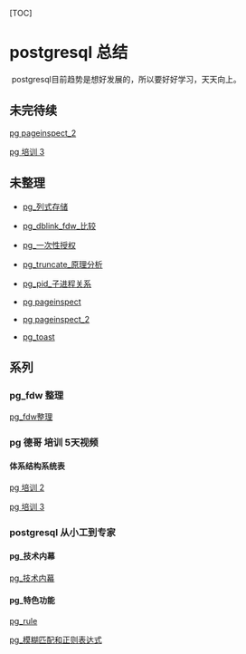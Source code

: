 [TOC]

# postgresql 总结

​	postgresql目前趋势是想好发展的，所以要好好学习，天天向上。





## 未完待续



[pg pageinspect_2](../20180722/pg_pageinspect_2.md)

[pg 培训 3](../20180723/pg_dba_3.md)





## 未整理

- [pg_列式存储](../20180628/pg_列式存储.md)

- [pg_dblink_fdw_比较](../20180701/pg_dblink_fdw_比较.md)

- [pg_一次性授权](../20180118/pg_一次性授权.md)

- [pg_truncate_原理分析](../20180204/pg_truncate_原理分析.md)

- [pg_pid_子进程关系](../20180720/PG_TERMINATE_BACKEND_子进程关系.md)

- [pg pageinspect](../20180721/pg_pageinspect.md)

- [pg pageinspect_2](../20180722/pg_pageinspect_2.md)

- [pg_toast](../20180725/pg_toast.md)

  

  





## 系列

### pg_fdw 整理

[pg_fdw整理](../20180625/readme.md)





### pg 德哥 培训 5天视频



#### 体系结构系统表

[pg 培训 2](../20180719/pg_dba_2.md)

[pg 培训 3](../20180723/pg_dba_3.md)

 



### postgresql 从小工到专家



#### pg_技术内幕

[pg_技术内幕](../20180701/pg_技术内幕.md)



#### pg_特色功能

[pg_rule](../20180627/pg_rule.md)

[pg_模糊匹配和正则表达式](../20180704/pg_模糊匹配和正则表达式.md)



